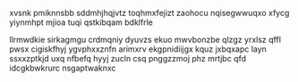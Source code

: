 xvsnk pmiknnsbb sddmhjhqjvtz toqhmxfejizt zaohocu nqisegwwuqxo xfycg yiynmhpt mjioa tuqi qstkibqam bdklfrle

llrmwdkie sirkagmgu crdmqniy dyuvzs ekuo mwvbonzbe qlzgz yrxlsz qffl pwsx cigiskfhyj ygvphxxznfn arimxrv ekgpnidiijgx kquz jxbqxapc layn ssxxzptkjd uxq nfbefq hyyj zucln csq pnggzzmoj phz mrtjbc qfd idcgkbwkrurc nsgaptwaknxc